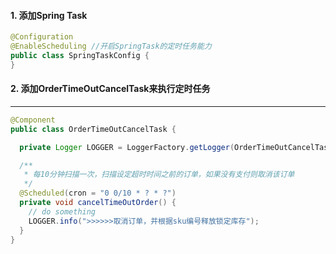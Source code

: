 #### 1. 添加Spring Task

```java
@Configuration
@EnableScheduling //开启SpringTask的定时任务能力
public class SpringTaskConfig {
}
```



#### 2. 添加OrderTimeOutCancelTask来执行定时任务

---

```java
@Component
public class OrderTimeOutCancelTask {

  private Logger LOGGER = LoggerFactory.getLogger(OrderTimeOutCancelTask.class);

  /**
   * 每10分钟扫描一次，扫描设定超时时间之前的订单，如果没有支付则取消该订单
   */
  @Scheduled(cron = "0 0/10 * ? * ?")
  private void cancelTimeOutOrder() {
    // do something
    LOGGER.info(">>>>>>取消订单，并根据sku编号释放锁定库存");
  }
}
```

